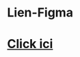 # Lien-Figma
# [Click ici](https://www.figma.com/file/6U1Tgsj7dFZ5jTfziSuclb/izanagi?node-id=1%3A2&t=80AAeZKcfY0a1lvL-1)
